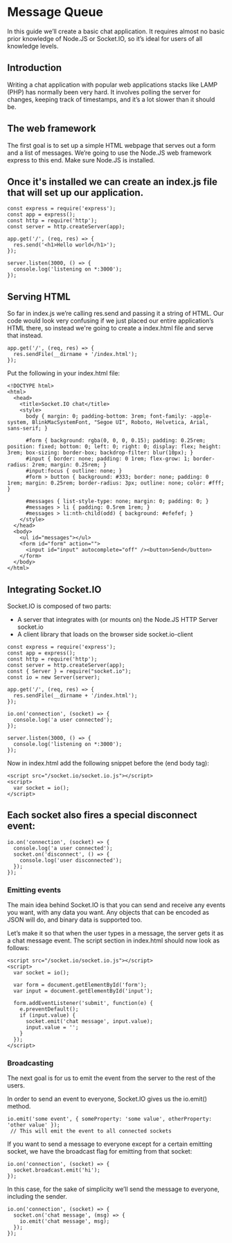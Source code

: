 # Message Queue

In this guide we’ll create a basic chat application. It requires almost no basic prior knowledge of Node.JS or Socket.IO, so it’s ideal for users of all knowledge levels.

## Introduction
Writing a chat application with popular web applications stacks like LAMP (PHP) has normally been very hard. It involves polling the server for changes, keeping track of timestamps, and it’s a lot slower than it should be.

## The web framework
The first goal is to set up a simple HTML webpage that serves out a form and a list of messages. We’re going to use the Node.JS web framework express to this end. Make sure Node.JS is installed.


## Once it's installed we can create an index.js file that will set up our application.

```
const express = require('express');
const app = express();
const http = require('http');
const server = http.createServer(app);

app.get('/', (req, res) => {
  res.send('<h1>Hello world</h1>');
});

server.listen(3000, () => {
  console.log('listening on *:3000');
});
```

## Serving HTML
So far in index.js we’re calling res.send and passing it a string of HTML. Our code would look very confusing if we just placed our entire application’s HTML there, so instead we're going to create a index.html file and serve that instead.

```
app.get('/', (req, res) => {
  res.sendFile(__dirname + '/index.html');
});
```

Put the following in your index.html file:

```
<!DOCTYPE html>
<html>
  <head>
    <title>Socket.IO chat</title>
    <style>
      body { margin: 0; padding-bottom: 3rem; font-family: -apple-system, BlinkMacSystemFont, "Segoe UI", Roboto, Helvetica, Arial, sans-serif; }

      #form { background: rgba(0, 0, 0, 0.15); padding: 0.25rem; position: fixed; bottom: 0; left: 0; right: 0; display: flex; height: 3rem; box-sizing: border-box; backdrop-filter: blur(10px); }
      #input { border: none; padding: 0 1rem; flex-grow: 1; border-radius: 2rem; margin: 0.25rem; }
      #input:focus { outline: none; }
      #form > button { background: #333; border: none; padding: 0 1rem; margin: 0.25rem; border-radius: 3px; outline: none; color: #fff; }

      #messages { list-style-type: none; margin: 0; padding: 0; }
      #messages > li { padding: 0.5rem 1rem; }
      #messages > li:nth-child(odd) { background: #efefef; }
    </style>
  </head>
  <body>
    <ul id="messages"></ul>
    <form id="form" action="">
      <input id="input" autocomplete="off" /><button>Send</button>
    </form>
  </body>
</html>
```

## Integrating Socket.IO
Socket.IO is composed of two parts:

* A server that integrates with (or mounts on) the Node.JS HTTP Server socket.io
* A client library that loads on the browser side socket.io-client


```
const express = require('express');
const app = express();
const http = require('http');
const server = http.createServer(app);
const { Server } = require("socket.io");
const io = new Server(server);

app.get('/', (req, res) => {
  res.sendFile(__dirname + '/index.html');
});

io.on('connection', (socket) => {
  console.log('a user connected');
});

server.listen(3000, () => {
  console.log('listening on *:3000');
});
```

Now in index.html add the following snippet before the </body> (end body tag):

```
<script src="/socket.io/socket.io.js"></script>
<script>
  var socket = io();
</script>
```

## Each socket also fires a special disconnect event:

```
io.on('connection', (socket) => {
  console.log('a user connected');
  socket.on('disconnect', () => {
    console.log('user disconnected');
  });
});
```

### Emitting events

The main idea behind Socket.IO is that you can send and receive any events you want, with any data you want. Any objects that can be encoded as JSON will do, and binary data is supported too.

Let’s make it so that when the user types in a message, the server gets it as a chat message event. The script section in index.html should now look as follows:


```
<script src="/socket.io/socket.io.js"></script>
<script>
  var socket = io();

  var form = document.getElementById('form');
  var input = document.getElementById('input');

  form.addEventListener('submit', function(e) {
    e.preventDefault();
    if (input.value) {
      socket.emit('chat message', input.value);
      input.value = '';
    }
  });
</script>
```

### Broadcasting
The next goal is for us to emit the event from the server to the rest of the users.

In order to send an event to everyone, Socket.IO gives us the io.emit() method.

```
io.emit('some event', { someProperty: 'some value', otherProperty: 'other value' });
 // This will emit the event to all connected sockets
```

If you want to send a message to everyone except for a certain emitting socket, we have the broadcast flag for emitting from that socket:

```
io.on('connection', (socket) => {
  socket.broadcast.emit('hi');
});
```

In this case, for the sake of simplicity we’ll send the message to everyone, including the sender.

```
io.on('connection', (socket) => {
  socket.on('chat message', (msg) => {
    io.emit('chat message', msg);
  });
});
```